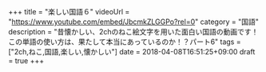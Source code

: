 +++
title =  "楽しい国語６"
videoUrl = "https://www.youtube.com/embed/JbcmkZLGGPo?rel=0"
category = "国語"
description = "昔懐かしい、2chのねこ絵文字を用いた面白い国語の動画です！この単語の使い方は、果たして本当にあっているのか！？パート6"
tags = ["2ch,ねこ,国語,楽しい,懐かしい"]
date = 2018-04-08T16:51:25+09:00
draft = true
+++

